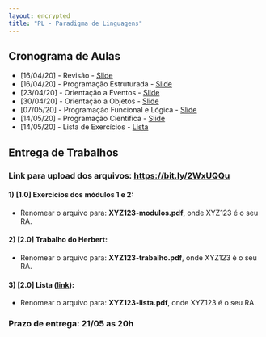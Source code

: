 ```yaml
---
layout: encrypted
title: "PL - Paradigma de Linguagens"
---
```


## Cronograma de Aulas

- [16/04/20] - Revisão - <a href="/pl/PL - Aula5 - Revisão - anotado.pdf" target="_blank">Slide</a>
- [16/04/20] - Programação Estruturada - <a href="/pl/PL - Aula6 - Programacao Estruturada - anotado.pdf" target="_blank">Slide</a>
- [23/04/20] - Orientação a Eventos - <a href="/pl/PL - Aula7 - Orientação a Eventos - anotado.pdf" target="_blank">Slide</a>
- [30/04/20] - Orientação a Objetos - <a href="/pl/PL - Aula8 - Orientação a Objetos - anotado.pdf" target="_blank">Slide</a>
- [07/05/20] - Programação Funcional e Lógica - <a href="/pl/PL new - Aula9 - Funcional e Logica - anotado.pdf" target="_blank">Slide</a>
- [14/05/20] - Programação Científica - <a href="/pl/PL - Aula 10 - CIencia de Dados.pdf" target="_blank">Slide</a>
- [14/05/20] - Lista de Exercícios - <a href="/pl/Lista2.pdf" target="_blank">Lista</a>

## Entrega de Trabalhos

### Link para upload dos arquivos: <a href="https://bit.ly/2WxUQQu" target="_blank">https://bit.ly/2WxUQQu</a>

#### 1) [1.0] Exercícios dos módulos 1 e 2:
 - Renomear o arquivo para: **XYZ123-modulos.pdf**, onde XYZ123 é o seu RA. 

#### 2) [2.0]  Trabalho do Herbert:
 - Renomear o arquivo para: **XYZ123-trabalho.pdf**, onde XYZ123 é o seu RA. 

#### 3) [2.0]  Lista (<a href="/pl/Lista2.pdf" target="_blank">link</a>):
 - Renomear o arquivo para: **XYZ123-lista.pdf**, onde XYZ123 é o seu RA. 

### Prazo de entrega: 21/05 as 20h
